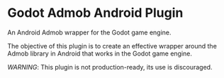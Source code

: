 # Godot Admob Android Plugin

An Android Admob wrapper for the Godot game engine.

The objective of this plugin is to create an effective wrapper around the Admob library in Android that works in the Godot game engine.

*WARNING*: This plugin is not production-ready, its use is discouraged.